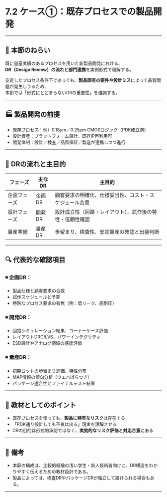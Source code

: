 # 7.2 ケース①：既存プロセスでの製品開発

---

## 🎯 本節のねらい

既に量産実績のあるプロセスを用いた新製品開発における、  
**DR（Design Review）の流れと部門連携**を実例形式で理解する。

安定したプロセス条件下であっても、**製品固有の要件や設計ミス**によって品質問題が発生しうるため、  
本節では「形式にとどまらないDRの重要性」を強調する。

---

## 🏭 製品開発の前提

- 既存プロセス：例）0.18µm／0.25µm CMOSロジック（PDK確立済）
- 設計資産：プラットフォーム設計、既存IP再利用可
- 開発体制：設計／検査／品質保証／製造が連携しつつ進行

---

## 🔁 DRの流れと主目的

| フェーズ  | 主なDR | 主目的 |
|-----------|--------|--------|
| 企画フェーズ | 企画DR | 顧客要求の明確化、仕様妥当性、コスト・スケジュール合意 |
| 設計フェーズ | 開発DR | 設計成立性（回路・レイアウト）、試作後の特性・信頼性確認 |
| 量産準備   | 量産DR | 歩留まり、検査性、安定量産の確認と出荷判断 |

---

## 🔍 代表的な確認項目

### ◾ 企画DR：

- 製品仕様と顧客要求の合致
- 試作スケジュールと予算
- 特別なプロセス要求の有無（例：低リーク、高耐圧）

### ◾ 開発DR：

- 回路シミュレーション結果、コーナーケース評価
- レイアウトDRC/LVS、パワーインテグリティ
- ESD設計やアナログ領域の感度評価

### ◾ 量産DR：

- 初期ロットの歩留まり評価、特性分布
- MAP情報の傾向分析（ウエハばらつき）
- パッケージ適合性とファイナルテスト結果

---

## 🧭 教材としてのポイント

- 既存プロセスを使っても、**製品に特有なリスク**は存在する
- 「PDK通り設計しても不良は出る」現実を理解させる
- DRの目的は形式的承認ではなく、**実効的なリスク評価と対応合意**にある

---

## 📝 備考

- 本節の構成は、比較的経験の浅い学生・新人技術者向けに、DR構造をわかりやすく伝えるための教材設計である。
- 製品によっては、検査DRやパッケージDRが独立して設けられる場合もある。

---
